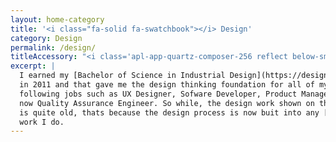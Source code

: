 ```yaml
---
layout: home-category
title: '<i class="fa-solid fa-swatchbook"></i> Design'
category: Design
permalink: /design/
titleAccessory: "<i class='apl-app-quartz-composer-256 reflect below-sm round-none'></i>"
excerpt: |
  I earned my [Bachelor of Science in Industrial Design](https://design.sfsu.edu/bachelor-science-industrial-design) 
  in 2011 and that gave me the design thinking foundation for all of my
  following jobs such as UX Designer, Sofware Developer, Product Manager, and
  now Quality Assurance Engineer. So while, the design work shown on this page
  is quite old, thats because the design process is now buit into any [App](/apps) 
  work I do.
---
```

